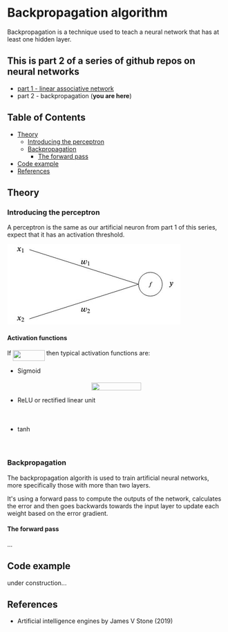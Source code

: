 # Backpropagation algorithm

Backpropagation is a technique used to teach a neural network that has at least one hidden layer. 

## This is part 2 of a series of github repos on neural networks

- [part 1 - linear associative network](https://github.com/gokadin/ai-linear-associative-network)
- part 2 - backpropagation (**you are here**)

## Table of Contents

- [Theory](#theory)  
  - [Introducing the perceptron](#introducing-the-perceptron)
  - [Backpropagation](#backpropagation)
    - [The forward pass](#the-forward-pass)
- [Code example](#code-example)
- [References](#references)

## Theory

### Introducing the perceptron

A perceptron is the same as our artificial neuron from part 1 of this series, expect that it has an activation threshold. 

![perceptron](readme-images/perceptron.jpg)

#### Activation functions

If <img src="/tex/22a1bca1370e6ec943222dc2ea608065.svg?invert_in_darkmode&sanitize=true" align=middle width=73.66339529999999pt height=24.657735299999988pt/> then typical activation functions are:

- Sigmoid

<p align="center"><img src="/tex/dfc80d3d1825da740f2f6b787495bc67.svg?invert_in_darkmode&sanitize=true" align=middle width=115.01144159999998pt height=18.312383099999998pt/></p>

- ReLU or rectified linear unit

<p align="center"><img src="/tex/26fea42205a1ecb142c6ba3cb3ba73bf.svg?invert_in_darkmode&sanitize=true" align=middle width=100.80487889999999pt height=16.438356pt/></p>

- tanh

<p align="center"><img src="/tex/4660ad0287e8a2fe5ffefc23983877df.svg?invert_in_darkmode&sanitize=true" align=middle width=86.7257853pt height=16.438356pt/></p>

### Backpropagation

The backpropagation algorith is used to train artificial neural networks, more specifically those with more than two layers. 

It's using a forward pass to compute the outputs of the network, calculates the error and then goes backwards towards the input layer to update each weight based on the error gradient. 

#### The forward pass

...

## Code example

under construction...

## References

- Artificial intelligence engines by James V Stone (2019)